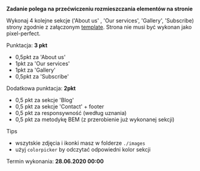 **Zadanie polega na przećwiczeniu rozmieszczania elementów na stronie**

Wykonaj 4 kolejne sekcje ('About us' , 'Our services', 'Gallery', 'Subscribe) strony zgodnie z załączonym [template](template/cahee-template.jpg).
Strona nie musi być wykonan jako pixel-perfect.

Punktacja: **3 pkt**

* 0,5pkt za 'About us'
* 1pkt za 'Our services'
* 1pkt za 'Gallery'
* 0,5pkt za 'Subscribe'

Dodatkowa punktacja: **2pkt**

* 0,5 pkt za sekcje 'Blog'
* 0,5 pkt za sekcje 'Contact' + footer
* 0,5 pkt za responsywność (według uznania)
* 0,5 pkt za metodykę BEM (z przerobienie już wykonanej sekcji)

Tips 
* wszytskie zdjęcia i ikonki masz w folderze `./images`
* użyj `colorpicker` by odczytać odpowiedni kolor sekcji

Termin wykonania: **28.06.2020 00:00**